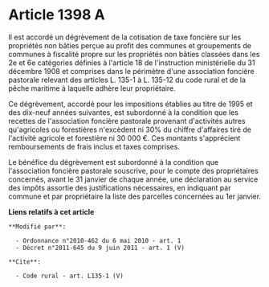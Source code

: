 # Article 1398 A

Il est accordé un dégrèvement de la cotisation de taxe foncière sur les propriétés non bâties perçue au profit des communes
et groupements de communes à fiscalité propre sur les propriétés non bâties classées dans les 2e et 6e catégories définies à
l'article 18 de l'instruction ministérielle du 31 décembre 1908 et comprises dans le périmètre d'une association foncière
pastorale relevant des articles L. 135-1 à L. 135-12 du code rural et de la pêche maritime à laquelle adhère leur
propriétaire. 

Ce dégrèvement, accordé pour les impositions établies au titre de 1995 et des dix-neuf années suivantes, est subordonné à la
condition que les recettes de l'association foncière pastorale provenant d'activités autres qu'agricoles ou forestières
n'excèdent ni 30% du chiffre d'affaires tiré de l'activité agricole et forestière ni 30 000 €. Ces montants s'apprécient
remboursements de frais inclus et taxes comprises. 

Le bénéfice du dégrèvement est subordonné à la condition que l'association foncière pastorale souscrive, pour le compte des
propriétaires concernés, avant le 31 janvier de chaque année, une déclaration au service des impôts assortie des
justifications nécessaires, en indiquant par commune et par propriétaire la liste des parcelles concernées au 1er janvier.

**Liens relatifs à cet article**

	**Modifié par**:

	  - Ordonnance n°2010-462 du 6 mai 2010 - art. 1
	  - Décret n°2011-645 du 9 juin 2011 - art. 1 (V)

	**Cite**:

	  - Code rural - art. L135-1 (V)

